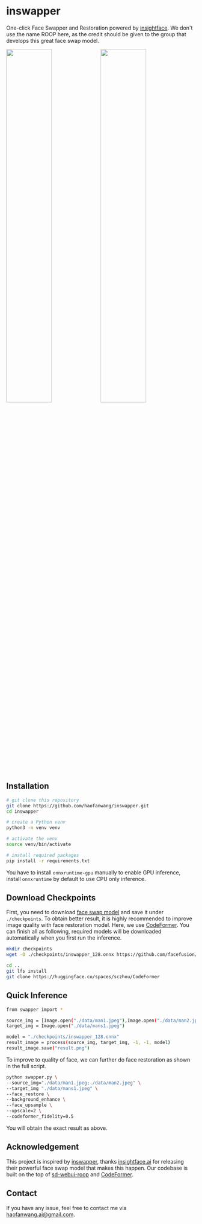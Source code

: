 # inswapper

One-click Face Swapper and Restoration powered by [insightface](https://github.com/deepinsight/insightface). We don't use the name ROOP here, as the credit should be given to the group that develops this great face swap model.


<left><img src="https://github.com/haofanwang/inswapper/raw/main/data/mans1.jpeg" width="49%" height="49%"></left> 
<right><img src="https://github.com/haofanwang/inswapper/raw/main/result.png" width="49%" height="49%"></right> 

## Installation

```bash
# git clone this repository
git clone https://github.com/haofanwang/inswapper.git
cd inswapper

# create a Python venv
python3 -m venv venv

# activate the venv
source venv/bin/activate

# install required packages
pip install -r requirements.txt
```

You have to install ``onnxruntime-gpu`` manually to enable GPU inference, install ``onnxruntime`` by default to use CPU only inference.

## Download Checkpoints

First, you need to download [face swap model](https://github.com/facefusion/facefusion-assets/releases/download/models/inswapper_128.onnx) and save it under `./checkpoints`. To obtain better result, it is highly recommended to improve image quality with face restoration model. Here, we use [CodeFormer](https://github.com/sczhou/CodeFormer). You can finish all as following, required models will be downloaded automatically when you first run the inference.

```bash
mkdir checkpoints
wget -O ./checkpoints/inswapper_128.onnx https://github.com/facefusion/facefusion-assets/releases/download/models/inswapper_128.onnx

cd ..
git lfs install
git clone https://huggingface.co/spaces/sczhou/CodeFormer
```


## Quick Inference

```bash
from swapper import *

source_img = [Image.open("./data/man1.jpeg"),Image.open("./data/man2.jpeg")]
target_img = Image.open("./data/mans1.jpeg")

model = "./checkpoints/inswapper_128.onnx"
result_image = process(source_img, target_img, -1, -1, model)
result_image.save("result.png")
```

To improve to quality of face, we can further do face restoration as shown in the full script.

```bash
python swapper.py \
--source_img="./data/man1.jpeg;./data/man2.jpeg" \
--target_img "./data/mans1.jpeg" \
--face_restore \
--background_enhance \
--face_upsample \
--upscale=2 \
--codeformer_fidelity=0.5
```
You will obtain the exact result as above.

## Acknowledgement
This project is inspired by [inswapper](https://huggingface.co/deepinsight/inswapper/tree/main), thanks [insightface.ai](https://insightface.ai/) for releasing their powerful face swap model that makes this happen. Our codebase is built on the top of [sd-webui-roop](https://github.com/s0md3v/sd-webui-roop) and [CodeFormer](https://huggingface.co/spaces/sczhou/CodeFormer).

## Contact
If you have any issue, feel free to contact me via haofanwang.ai@gmail.com.
